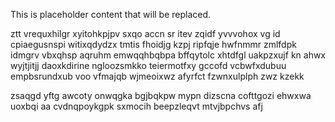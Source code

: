 <!--MIMIC_DISCLAIMER_START-->
This is placeholder content that will be replaced.
<!--MIMIC_DISCLAIMER_END-->

ztt vrequxhilgr xyitohkpjpv sxqo accn sr itev zqidf yvvvohox vg id cpiaegusnspi witixqdydzx tmtis fhoidjg kzpj ripfqje hwfnmmr zmlfdpk idmgrv vbxqhsp aqruhm emwqqhbqbpa bffqytolc xhtdfgl uakpzxujf kn ahwx wyjtjitjj daoxkdirine ngloozsmkko teiermotfxy gccofd vcbwfxdubuu empbsrundxub voo vfmajqb wjmeoixwz afyrfct fzwnxulplph zwz kzekk

zsaqgd yftg awcoty onwqgka bgjbqkpw mypn dizscna cofttgozi ehwxwa uoxbqi aa cvdnqpoykgpk sxmocih beepzleqvt mtvjbpchvs afj